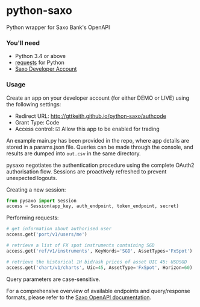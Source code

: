 # python-saxo
Python wrapper for Saxo Bank's OpenAPI

### You'll need  
* Python 3.4 or above
* [requests](https://requests.readthedocs.io/en/master/) for Python
* [Saxo Developer Account](https://www.developer.saxo/)

### Usage

Create an app on your developer account (for either DEMO or LIVE) using the following settings:

* Redirect URL: http://gttkeith.github.io/python-saxo/authcode
* Grant Type: Code
* Access control: ☑ Allow this app to be enabled for trading

An example main.py has been provided in the repo, where app details are stored in a params.json file. Queries can be made through the console, and results are dumped into `out.csv` in the same directory.

pysaxo negotiates the authentication procedure using the complete OAuth2 authorisation flow. Sessions are proactively refreshed to prevent unexpected logouts.

Creating a new session:

```python
from pysaxo import Session
access = Session(app_key, auth_endpoint, token_endpoint, secret)
```

Performing requests:

```python
# get information about authorised user
access.get('port/v1/users/me')

# retrieve a list of FX spot instruments containing SGD
access.get('ref/v1/instruments', KeyWords='SGD', AssetTypes='FxSpot')

# retrieve the historical 1H bid/ask prices of asset UIC 45: USDSGD
access.get('chart/v1/charts', Uic=45, AssetType='FxSpot', Horizon=60)
```

Query parameters are case-sensitive.

For a comprehensive overview of available endpoints and query/response formats, please refer to the [Saxo OpenAPI documentation](https://www.developer.saxo/openapi/learn).
